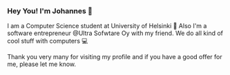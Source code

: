 ### Hey You! I'm Johannes 🤠

I am a Computer Science student at University of Helsinki 🏫 Also I'm a software entrepreneur @Ultra Sofwtare Oy with my friend. We do all kind of cool stuff with computers 💻

Thank you very many for visiting my profile and if you have a good offer for me, please let me know.
